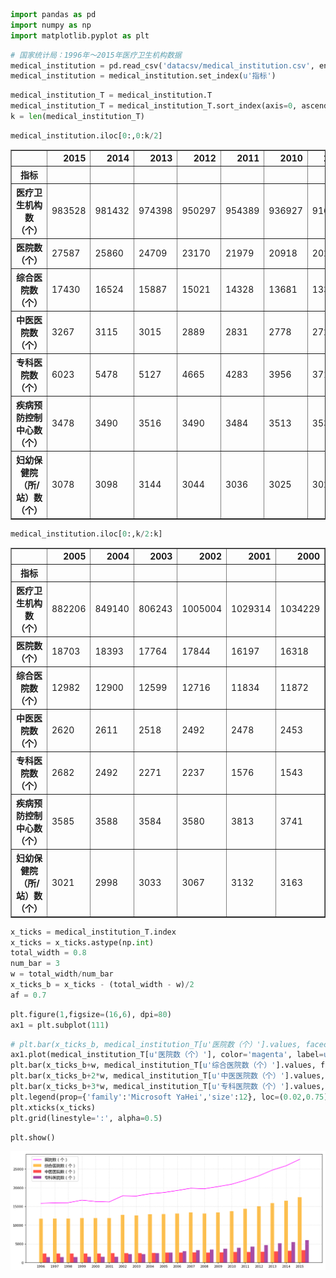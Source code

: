 

```python
import pandas as pd
import numpy as np
import matplotlib.pyplot as plt
```


```python
# 国家统计局：1996年～2015年医疗卫生机构数据
medical_institution = pd.read_csv('datacsv/medical_institution.csv', encoding='gbk')
medical_institution = medical_institution.set_index(u'指标')
```


```python
medical_institution_T = medical_institution.T
medical_institution_T = medical_institution_T.sort_index(axis=0, ascending=True)
k = len(medical_institution_T)
```


```python
medical_institution.iloc[0:,0:k/2]
```




<div>

<table border="1" class="dataframe">
  <thead>
    <tr style="text-align: right;">
      <th></th>
      <th>2015</th>
      <th>2014</th>
      <th>2013</th>
      <th>2012</th>
      <th>2011</th>
      <th>2010</th>
      <th>2009</th>
      <th>2008</th>
      <th>2007</th>
      <th>2006</th>
    </tr>
    <tr>
      <th>指标</th>
      <th></th>
      <th></th>
      <th></th>
      <th></th>
      <th></th>
      <th></th>
      <th></th>
      <th></th>
      <th></th>
      <th></th>
    </tr>
  </thead>
  <tbody>
    <tr>
      <th>医疗卫生机构数（个）</th>
      <td>983528</td>
      <td>981432</td>
      <td>974398</td>
      <td>950297</td>
      <td>954389</td>
      <td>936927</td>
      <td>916571</td>
      <td>891480</td>
      <td>912263</td>
      <td>918097</td>
    </tr>
    <tr>
      <th>医院数（个）</th>
      <td>27587</td>
      <td>25860</td>
      <td>24709</td>
      <td>23170</td>
      <td>21979</td>
      <td>20918</td>
      <td>20291</td>
      <td>19712</td>
      <td>19852</td>
      <td>19246</td>
    </tr>
    <tr>
      <th>综合医院数（个）</th>
      <td>17430</td>
      <td>16524</td>
      <td>15887</td>
      <td>15021</td>
      <td>14328</td>
      <td>13681</td>
      <td>13364</td>
      <td>13119</td>
      <td>13372</td>
      <td>13120</td>
    </tr>
    <tr>
      <th>中医医院数（个）</th>
      <td>3267</td>
      <td>3115</td>
      <td>3015</td>
      <td>2889</td>
      <td>2831</td>
      <td>2778</td>
      <td>2728</td>
      <td>2688</td>
      <td>2720</td>
      <td>2665</td>
    </tr>
    <tr>
      <th>专科医院数（个）</th>
      <td>6023</td>
      <td>5478</td>
      <td>5127</td>
      <td>4665</td>
      <td>4283</td>
      <td>3956</td>
      <td>3716</td>
      <td>3437</td>
      <td>3282</td>
      <td>3022</td>
    </tr>
    <tr>
      <th>疾病预防控制中心数（个）</th>
      <td>3478</td>
      <td>3490</td>
      <td>3516</td>
      <td>3490</td>
      <td>3484</td>
      <td>3513</td>
      <td>3536</td>
      <td>3534</td>
      <td>3585</td>
      <td>3548</td>
    </tr>
    <tr>
      <th>妇幼保健院（所/站）数（个）</th>
      <td>3078</td>
      <td>3098</td>
      <td>3144</td>
      <td>3044</td>
      <td>3036</td>
      <td>3025</td>
      <td>3020</td>
      <td>3011</td>
      <td>3051</td>
      <td>3003</td>
    </tr>
  </tbody>
</table>
</div>




```python
medical_institution.iloc[0:,k/2:k]
```




<div>

<table border="1" class="dataframe">
  <thead>
    <tr style="text-align: right;">
      <th></th>
      <th>2005</th>
      <th>2004</th>
      <th>2003</th>
      <th>2002</th>
      <th>2001</th>
      <th>2000</th>
      <th>1999</th>
      <th>1998</th>
      <th>1997</th>
      <th>1996</th>
    </tr>
    <tr>
      <th>指标</th>
      <th></th>
      <th></th>
      <th></th>
      <th></th>
      <th></th>
      <th></th>
      <th></th>
      <th></th>
      <th></th>
      <th></th>
    </tr>
  </thead>
  <tbody>
    <tr>
      <th>医疗卫生机构数（个）</th>
      <td>882206</td>
      <td>849140</td>
      <td>806243</td>
      <td>1005004</td>
      <td>1029314</td>
      <td>1034229</td>
      <td>1017673</td>
      <td>1042885</td>
      <td>1048657</td>
      <td>1078131</td>
    </tr>
    <tr>
      <th>医院数（个）</th>
      <td>18703</td>
      <td>18393</td>
      <td>17764</td>
      <td>17844</td>
      <td>16197</td>
      <td>16318</td>
      <td>16678</td>
      <td>16001</td>
      <td>15944</td>
      <td>15833</td>
    </tr>
    <tr>
      <th>综合医院数（个）</th>
      <td>12982</td>
      <td>12900</td>
      <td>12599</td>
      <td>12716</td>
      <td>11834</td>
      <td>11872</td>
      <td>11868</td>
      <td>11779</td>
      <td>11771</td>
      <td>11696</td>
    </tr>
    <tr>
      <th>中医医院数（个）</th>
      <td>2620</td>
      <td>2611</td>
      <td>2518</td>
      <td>2492</td>
      <td>2478</td>
      <td>2453</td>
      <td>2441</td>
      <td>2443</td>
      <td>2413</td>
      <td>2405</td>
    </tr>
    <tr>
      <th>专科医院数（个）</th>
      <td>2682</td>
      <td>2492</td>
      <td>2271</td>
      <td>2237</td>
      <td>1576</td>
      <td>1543</td>
      <td>1533</td>
      <td>1495</td>
      <td>1488</td>
      <td>1473</td>
    </tr>
    <tr>
      <th>疾病预防控制中心数（个）</th>
      <td>3585</td>
      <td>3588</td>
      <td>3584</td>
      <td>3580</td>
      <td>3813</td>
      <td>3741</td>
      <td>3763</td>
      <td>3746</td>
      <td>3747</td>
      <td>3737</td>
    </tr>
    <tr>
      <th>妇幼保健院（所/站）数（个）</th>
      <td>3021</td>
      <td>2998</td>
      <td>3033</td>
      <td>3067</td>
      <td>3132</td>
      <td>3163</td>
      <td>3180</td>
      <td>3191</td>
      <td>3180</td>
      <td>3172</td>
    </tr>
  </tbody>
</table>
</div>




```python
x_ticks = medical_institution_T.index
x_ticks = x_ticks.astype(np.int)
total_width = 0.8
num_bar = 3
w = total_width/num_bar
x_ticks_b = x_ticks - (total_width - w)/2
af = 0.7
```


```python
plt.figure(1,figsize=(16,6), dpi=80)
ax1 = plt.subplot(111)
```


```python
# plt.bar(x_ticks_b, medical_institution_T[u'医院数（个）'].values, facecolor='red', width=w, label=u'医院数（个）', alpha=af)
ax1.plot(medical_institution_T[u'医院数（个）'], color='magenta', label=u'医院数（个）', alpha=1)
plt.bar(x_ticks_b+w, medical_institution_T[u'综合医院数（个）'].values, facecolor='orange', width=w, label=u'综合医院数（个）', alpha=af)
plt.bar(x_ticks_b+2*w, medical_institution_T[u'中医医院数（个）'].values, facecolor='red', width=w, label=u'中医医院数（个）', alpha=af)
plt.bar(x_ticks_b+3*w, medical_institution_T[u'专科医院数（个）'].values, facecolor='purple', width=w, label=u'专科医院数（个）', alpha=af)
plt.legend(prop={'family':'Microsoft YaHei','size':12}, loc=(0.02,0.75))
plt.xticks(x_ticks)
plt.grid(linestyle=':', alpha=0.5)
```


```python
plt.show()
```


![png](output_8_0.png)

